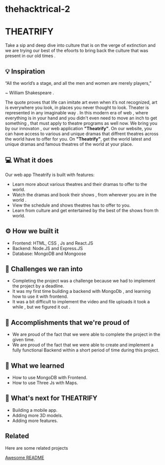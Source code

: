 # thehacktrical-2


# THEATRIFY
Take a sip and deep dive into  culture that is on the verge of extinction and we are trying our best of the efoorts to bring back the culture that was present in our old times .

## 💡 Inspiration
“All the world’s a stage, and all the men and women are merely players,” 

~ William Shakespeare .

The quote proves that life can imitate art even when it’s not recognized, art is everywhere you look, in places you never thought to look. Theater is represented in any imaginable way . In this modern era of web , where everything is in your hand and you didn't even need to move an inch to get something , that must apply to theatre programs as well now. We bring you by our innovaton , our web application **"Theatrify"**. On our website, you can have access to various and unique dramas that diffrent theatres across the world have to offer for you.
On **"Theatrify"**, get the world latest and unique dramas and famous theatres of the world at your place.

## 💻 What it does

Our web app Theatrify is built with features:

- Learn more about various theatres and their dramas to offer  to the world.
- Watch the dramas and book their shows , from wherever you are in the world .
- View the schedule and shows theatres has to offer to you.
- Learn from culture and get entertained by the best of the shows from th world.

## ⚙️ How we built it

- Frontend: HTML, CSS , Js and React.JS
- Backend:  Node.JS and Express.JS
- Database: MongoDB and Mongoose



## 🧠 Challenges we ran into

- Completing the project was a challenge because we had to implement the project by a deadline.
- It was my first time building a backend with MongoDb , and learning how to use it with frontend.
- It was a bit difficult to implement the video and file uploads it took a while , but we figured it out .

## 🏅 Accomplishments that we're proud of

- We are proud of the fact that we were able to complete the project in the given time.
- We are proud of the fact that we were able to create and implement a fully functional Backend within a short period of time during this project.

## 📖 What we learned

- How to use MongoDB with Frontend.
- How to use Three Js with Maps.

## 🚀 What's next for THEATRIFY

- Building a mobile app.
- Adding more 3D models.
- Adding more features.

## Related

Here are some related projects

[Awesome README](https://github.com/matiassingers/awesome-readme)

